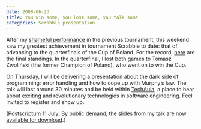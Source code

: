 ```yaml
---
date: 2008-06-23
title: You win some, you lose some, you talk some
categories: Scrabble presentation
---
```


After my [shameful performance][1] in the previous tournament, this weekend saw my greatest achievement in tournament Scrabble to date: that of advancing to the quarterfinals of the Cup of Poland. For the record, [here][2] are the final standings. In the quarterfinal, I lost both games to Tomasz Zwoliński (the former Champion of Poland), who went on to win the Cup.

On Thursday, I will be delivering a presentation about the dark side of programming: error handling and how to cope up with Murphy’s law. The talk will last around 30 minutes and be held within [TechAula][3], a place to hear about exciting and revolutionary technologies in software engineering. Feel invited to register and show up.

(Postscriptum 11 July: By public demand, the slides from my talk are now [available for download][4].)

 [1]: http://blog.danieljanus.pl/im-not-playing-this-stupid-game-anymore.html
 [2]: http://www.pfs.org.pl/turnieje/2008/w080622.txt
 [3]: http://aulapolska.pl/
 [4]: http://danieljanus.pl/2008-aula-errorhandling.pdf
